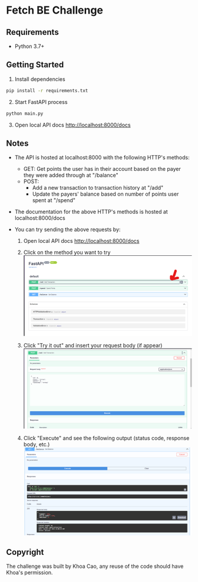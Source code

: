 # Fetch BE Challenge

## Requirements

- Python 3.7+

## Getting Started

1. Install dependencies
```zsh
pip install -r requirements.txt
```
2. Start FastAPI process
```zsh
python main.py
```
3. Open local API docs [http://localhost:8000/docs](http://localhost:8000/docs)

## Notes

- The API is hosted at localhost:8000 with the following HTTP's methods:
    - GET: Get points the user has in their account based on the payer they were added through at "/balance"
    - POST: 
        - Add a new transaction to transaction history at "/add"
        - Update the payers' balance based on number of points user spent at "/spend"

- The documentation for the above HTTP's methods is hosted at localhost:8000/docs

- You can try sending the above requests by:
    1. Open local API docs [http://localhost:8000/docs](http://localhost:8000/docs)

    2. Click on the method you want to try ![Method selection screen](img/img01.png)

    3. Click "Try it out" and insert your request body (if appear) ![Try it out](img/img02.png)

    4. Click "Execute" and see the following output (status code, response body, etc.) ![Execute button](img/img03.png)

## Copyright

The challenge was built by Khoa Cao, any reuse of the code should have Khoa's permission.